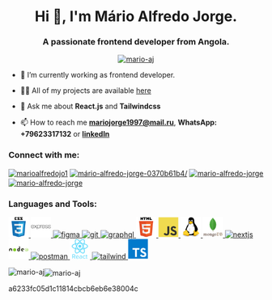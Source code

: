 <h1 align="center">Hi 👋, I'm Mário Alfredo Jorge.</h1>
<h3 align="center">A passionate frontend developer from Angola.</h3>


<p align="center"> <a href="https://github.com/ryo-ma/github-profile-trophy"><img src="https://github-profile-trophy.vercel.app/?username=mario-aj" alt="mario-aj" /></a> </p>

- 🌱 I’m currently working as frontend developer.

- 👨‍💻 All of my projects are available [here](https://github.com/Mario-aj?tab=repositories)

- 💬 Ask me about **React.js** and **Tailwindcss**

- 📫 How to reach me **mariojorge1997@mail.ru**,  **WhatsApp: +79623317132** or <a href="https://www.linkedin.com/in/m%C3%A1rio-alfredo-jorge-0370b61b4/">**linkedIn**</a>


<h3 align="left">Connect with me:</h3>
<p align="left">
<a href="https://twitter.com/marioalfredojo1" target="blank"><img align="center" src="https://cdn.jsdelivr.net/npm/simple-icons@3.0.1/icons/twitter.svg" alt="marioalfredojo1" height="30" width="40" /></a>
<a href="https://linkedin.com/in/mário-alfredo-jorge-0370b61b4/" target="blank"><img align="center" src="https://cdn.jsdelivr.net/npm/simple-icons@3.0.1/icons/linkedin.svg" alt="mário-alfredo-jorge-0370b61b4/" height="30" width="40" /></a>
<a href="https://fb.com/mario-alfredo-jorge" target="blank"><img align="center" src="https://cdn.jsdelivr.net/npm/simple-icons@3.0.1/icons/facebook.svg" alt="mario-alfredo-jorge" height="30" width="40" /></a>
<a href="https://instagram.com/mario_alfredo_jorge/" target="blank"><img align="center" src="https://cdn.jsdelivr.net/npm/simple-icons@3.0.1/icons/instagram.svg" alt="mario-alfredo-jorge" height="30" width="40" /></a>
</p>

<h3 align="left">Languages and Tools:</h3>
<p align="left"> <a href="https://www.w3schools.com/css/" target="_blank"> <img src="https://raw.githubusercontent.com/devicons/devicon/master/icons/css3/css3-original-wordmark.svg" alt="css3" width="40" height="40"/> </a> <a href="https://expressjs.com" target="_blank"> <img src="https://raw.githubusercontent.com/devicons/devicon/master/icons/express/express-original-wordmark.svg" alt="express" width="40" height="40"/> </a> <a href="https://www.figma.com/" target="_blank"> <img src="https://www.vectorlogo.zone/logos/figma/figma-icon.svg" alt="figma" width="40" height="40"/> </a> <a href="https://git-scm.com/" target="_blank"> <img src="https://www.vectorlogo.zone/logos/git-scm/git-scm-icon.svg" alt="git" width="40" height="40"/> </a> <a href="https://graphql.org" target="_blank"> <img src="https://www.vectorlogo.zone/logos/graphql/graphql-icon.svg" alt="graphql" width="40" height="40"/> </a> <a href="https://www.w3.org/html/" target="_blank"> <img src="https://raw.githubusercontent.com/devicons/devicon/master/icons/html5/html5-original-wordmark.svg" alt="html5" width="40" height="40"/> </a> <a href="https://developer.mozilla.org/en-US/docs/Web/JavaScript" target="_blank"> <img src="https://raw.githubusercontent.com/devicons/devicon/master/icons/javascript/javascript-original.svg" alt="javascript" width="40" height="40"/> </a> <a href="https://www.linux.org/" target="_blank"> <img src="https://raw.githubusercontent.com/devicons/devicon/master/icons/linux/linux-original.svg" alt="linux" width="40" height="40"/> </a> <a href="https://www.mongodb.com/" target="_blank"> <img src="https://raw.githubusercontent.com/devicons/devicon/master/icons/mongodb/mongodb-original-wordmark.svg" alt="mongodb" width="40" height="40"/> </a> <a href="https://nextjs.org/" target="_blank"> <img src="https://cdn.worldvectorlogo.com/logos/nextjs-3.svg" alt="nextjs" width="40" height="40"/> </a> <a href="https://nodejs.org" target="_blank"> <img src="https://raw.githubusercontent.com/devicons/devicon/master/icons/nodejs/nodejs-original-wordmark.svg" alt="nodejs" width="40" height="40"/> </a> <a href="https://postman.com" target="_blank"> <img src="https://www.vectorlogo.zone/logos/getpostman/getpostman-icon.svg" alt="postman" width="40" height="40"/> </a> <a href="https://reactjs.org/" target="_blank"> <img src="https://raw.githubusercontent.com/devicons/devicon/master/icons/react/react-original-wordmark.svg" alt="react" width="40" height="40"/> </a> <a href="https://tailwindcss.com/" target="_blank"> <img src="https://www.vectorlogo.zone/logos/tailwindcss/tailwindcss-icon.svg" alt="tailwind" width="40" height="40"/> </a> <a href="https://www.typescriptlang.org/" target="_blank"> <img src="https://raw.githubusercontent.com/devicons/devicon/master/icons/typescript/typescript-original.svg" alt="typescript" width="40" height="40"/> </a> </p>

<p><img align="left" src="https://github-readme-stats.vercel.app/api/top-langs?username=mario-aj&show_icons=true&locale=en&layout=compact" alt="mario-aj" /></p>

<p><img align="center" src="https://github-readme-streak-stats.herokuapp.com/?user=mario-aj&" alt="mario-aj" /></p>
<div display="hidden">a6233fc05d1c11814cbcb6eb6e38004c</div>
